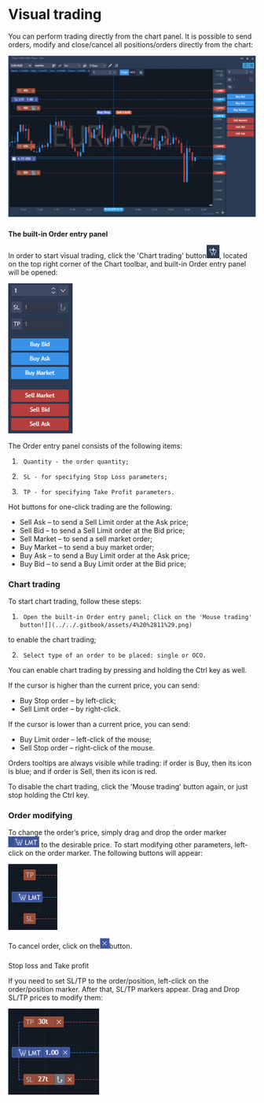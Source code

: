 # Visual trading

You can perform trading directly from the chart panel. It is possible to send orders, modify and close/cancel all positions/orders directly from the chart:

![](../../.gitbook/assets/1%20%2810%29.png)

### 
**The built-in Order entry panel** 

In order to start visual trading, click the 'Chart trading' button![](../../.gitbook/assets/2%20%2829%29.png), 
located on the top right corner of the Chart toolbar, and built-in Order entry panel will be opened:

![](../../.gitbook/assets/3%20%2835%29.png)


The Order entry panel consists of the following items:

1.      Quantity - the order quantity;

2.      SL - for specifying Stop Loss parameters;

3.      TP - for specifying Take Profit parameters.

Hot buttons for one-click trading are the following:

* Sell Ask – to send a Sell Limit order at the Ask price;
* Sell Bid – to send a Sell Limit order at the Bid price;
* Sell Market – to send a sell market order;
* Buy Market – to send a buy market order;
* Buy Ask – to send a Buy Limit order at the Ask price;
* Buy Bid – to send a Buy Limit order at the Bid price;

### Chart trading

To start chart trading, follow these steps:

1.      Оpen the built-in Order entry panel; Click on the 'Mouse trading' button![](../../.gitbook/assets/4%20%2811%29.png)
to enable the chart trading;

2.      Select type of an order to be placed: single or OCO.

You can enable chart trading by pressing and holding the Ctrl key as well.

If the cursor is higher than the current price, you can send:

* Buy Stop order – by left-click;
* Sell Limit order – by right-click.

If the cursor is lower than a current price, you can send:

* Buy Limit order – left-click of the mouse;
* Sell Stop order – right-click of the mouse.

Orders tooltips are always visible while trading: if order is Buy, then its icon is blue; and if order is Sell, then its icon is red.

To disable the chart trading, click the 'Mouse trading' button again, or just stop holding the Ctrl key.

### Order modifying

 To change the order’s price, simply drag and drop the order marker![](../../.gitbook/assets/5%20%2819%29.png)
to the desirable price. To start modifying other parameters, left-click on the order marker. The following buttons will appear:

![](../../.gitbook/assets/6%20%2824%29.png)

To cancel order, click on the![](../../.gitbook/assets/7%20%2817%29.png)button.

### 
Stop loss and Take profit

 If you need to set SL/TP to the order/position, left-click on the order/position marker. After that, SL/TP markers appear. Drag and Drop SL/TP prices to modify them:

![](../../.gitbook/assets/8%20%2814%29.png)



